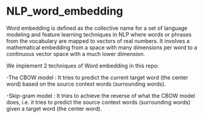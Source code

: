 # NLP_word_embedding

Word embedding is defined as the collective name for a set of language modeling and feature learning techniques in NLP where words or phrases from the vocabulary are mapped to vectors of real numbers. It involves a mathematical embedding from a space with many dimensions per word to a continuous vector space with a much lower dimension.

We implement 2 techniques of Word embedding in this repo:

-The CBOW model : It tries to predict the current target word (the center word) based on the source context words (surrounding words).

-Skip-gram model : It tries to achieve the reverse of what the CBOW model does, i.e. it tries to predict the source context words (surrounding words) given a target word (the center word).
